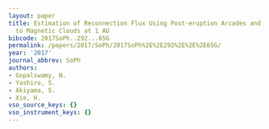 ```yaml
---
layout: paper
title: Estimation of Reconnection Flux Using Post-eruption Arcades and Its Relevance
  to Magnetic Clouds at 1 AU
bibcode: 2017SoPh..292...65G
permalink: /papers/2017/SoPh/2017SoPh%2E%2E292%2E%2E%2E65G/
year: '2017'
journal_abbrev: SoPh
authors:
- Gopalswamy, N.
- Yashiro, S.
- Akiyama, S.
- Xie, H.
vso_source_keys: {}
vso_instrument_keys: {}
---
```

